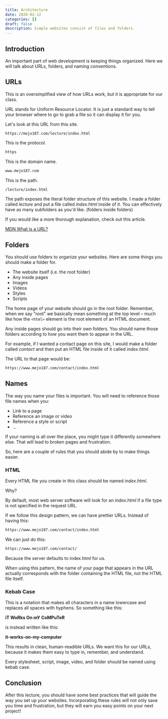 ```yaml
---
title: Architecture
date: 2020-02-12
categories: []
draft: false
description: Simple websites consist of files and folders.
---
```


## Introduction

An important part of web development is keeping things organized. Here we will talk about URLs, folders, and naming conventions.

## URLs

This is an oversimplified view of how URLs work, but it is appropriate for our class.

URL stands for Uniform Resource Locator. It is just a standard way to tell your browser where to go to grab a file so it can display it for you.

Let's look at this URL from this site.

```
https://mejo187.com/lecture/index.html
```

This is the protocol.

```html
https
```

This is the domain name.

```html
www.mejo187.com
```
This is the path.

```html
/lecture/index.html
```

The path exposes the literal folder structure of this website. I made a folder called _lecture_ and put a file called _index.html_ inside of it. You can effectively have as many subfolders as you'd like. (folders inside folders)

If you would like a more thorough explanation, check out this article.

[MDN What is a URL?](https://developer.mozilla.org/en-US/docs/Learn/Common_questions/What_is_a_URL)

## Folders

You should use folders to organize your websites. Here are some things you should make a folder for.

- The website itself (i.e. the root folder)
- Any inside pages
- Images
- Videos
- Styles
- Scripts

The home page of your website should go in the root folder. Remember, when we say "root" we basically mean something at the top level – much like how the ```<html>``` element is the root element of an HTML document.

Any inside pages should go into their own folders. You should name those folders according to how you want them to appear in the URL.

For example, if I wanted a contact page on this site, I would make a folder called _contact_ and then put an HTML file inside of it called _index.html_.

The URL to that page would be:

```html
https://www.mejo187.com/contact/index.html
```

## Names

The way you name your files is important. You will need to reference those file names when you:

- Link to a page
- Reference an image or video
- Reference a style or script
- ...

If your naming is all over the place, you might type it differently somewhere else. That will lead to broken pages and frustration.

So, here are a couple of rules that you should abide by to make things easier.

### HTML

Every HTML file you create in this class should be named _index.html_.

Why?

By default, most web server software will look for an _index.html_ if a file type is not specified in the request URL.

If we follow this design pattern, we can have prettier URLs. Instead of having this:

```html
https://www.mejo187.com/contact/index.html
```

We can just do this:

```html
https://www.mejo187.com/contact/
```

Because the server defaults to index.html for us.

When using this pattern, the name of your page that appears in the URL actually corresponds with the folder containing the HTML file, not the HTML file itself.


### Kebab Case

This is a notation that makes all characters in a name lowercase and replaces all spaces with hyphens. So something like this:

**iT WoRks On mY CoMPuTeR**

is instead written like this:

**it-works-on-my-computer**

This results in clean, human-readible URLs. We want this for our URLs, because it makes them easy to type in, remember, and understand.

Every stylesheet, script, image, video, and folder should be named using kebab case.

## Conclusion

After this lecture, you should have some best practices that will guide the way you set up your websites. Incorporating these rules will not only save you time and frustration, but they will earn you easy points on your next project!
